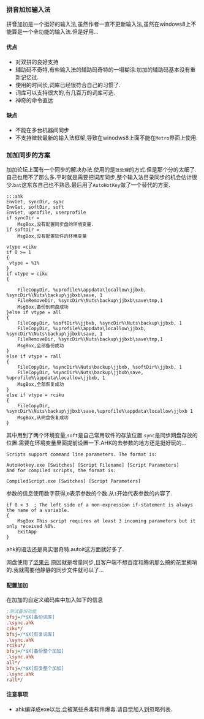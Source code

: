 
### 拼音加加输入法

拼音加加是一个挺好的输入法,虽然作者一直不更新输入法,虽然在windows8上不能算是一个全功能的输入法.但是好用...

#### 优点

* 对双拼的良好支持
* 辅助码不奇特,有些输入法的辅助码奇特的一塌糊涂.加加的辅助码基本没有重新记忆过.
* 使用的时间长,词库已经很符合自己的习惯了.
* 词库可以支持很大的,有几百万的词库可选.
* 神奇的命令直达
#### 缺点

* 不能在多台机器间同步
* 不支持微软最新的输入法框架,导致在winodws8上面不能在`Metro`界面上使用.

### 加加同步的方案

加加论坛上面有一个同步的解决办法.使用的是`批处理`的方式.但是那个分的太细了.自己也用不了那么多.平时就是需要把词库同步,整个输入法目录同步的机会估计很少.`bat`这东东自己也不熟悉.最后用了`AutoHotKey`做了一个替代的方案.

	:::ahk
	EnvGet, syncDir, sync
	EnvGet, softDir, soft
	EnvGet, uprofile, userprofile
	if syncDir =
	    MsgBox,没有配置同步盘的环境变量.
	if softDir =
	    MsgBox,没有配置软件的环境变量

	vtype =ciku
	if 0 >= 1
	{
	 vtype = %1%
	}
	if vtype = ciku
	{
		
		FileCopyDir, %uprofile%\appdata\locallow\jjbxb, %syncDir%\Nuts\backup\jjbxb\save, 1
		FileRemoveDir, %syncDir%\Nuts\backup\jjbxb\save\tmp,1
		MsgBox,备份到网盘成功
	}else if vtype = all
	{
		FileCopyDir, %softDir%\jjbxb, %syncDir%\Nuts\backup\jjbxb, 1
		FileCopyDir, %uprofile%\appdata\locallow\jjbxb, %syncDir%\Nuts\backup\jjbxb\save, 1
		FileRemoveDir, %syncDir%\Nuts\backup\jjbxb\save\tmp,1
		MsgBox,全部备份成功
	}
	else if vtype = rall
	{
		FileCopyDir, %syncDir%\Nuts\backup\jjbxb, %softDir%\jjbxb, 1
		FileCopyDir, %syncDir%\Nuts\backup\jjbxb\save, %uprofile%\appdata\locallow\jjbxb, 1
		MsgBox,全部恢复成功
	}
	else if vtype = rciku
	{
		FileCopyDir, %syncDir%\Nuts\backup\jjbxb\save,%uprofile%\appdata\locallow\jjbxb 1
		MsgBox,从网盘恢复成功
	}

其中用到了两个环境变量,`soft`是自己常用软件的存放位置.`sync`是同步网盘存放的位置.需要在环境变量里面提前设置一下.AHK的去参数的地方还是挺好玩的...

```
Scripts support command line parameters. The format is:

AutoHotkey.exe [Switches] [Script Filename] [Script Parameters]
And for compiled scripts, the format is:

CompiledScript.exe [Switches] [Script Parameters]
```
参数的信息使用数字获得,`0`表示参数的个数.从`1`开始代表参数的内容了.
```AutoHotKey
if 0 < 3  ; The left side of a non-expression if-statement is always the name of a variable.
{
    MsgBox This script requires at least 3 incoming parameters but it only received %0%.
    ExitApp
}
```
ahk的语法还是真实很奇特.autoit这方面就好多了.

网盘使用了[坚果云](https://jianguoyun.com/‎).原因就是增量同步,且客户端不想百度和腾讯那么搞的花里胡哨的.我就需要他静静的同步文件就可以了...

#### 配置加加

在加加的自定义编码库中加入如下的信息
```ini
;测试备份功能
bfsj=/*$X[备份词库]
.\sync.ahk
ciku*/
bfsj=/*$X[恢复词库]
.\sync.ahk
rciku*/
bfsj=/*$X[备份整个加加]
.\sync.ahk
all*/
bfsj=/*$X[恢复整个加加]
.\sync.ahk
rall*/
```

#### 注意事项

* ahk编译成exe以后,会被某些杀毒软件爆毒.请自觉加入到忽略列表.